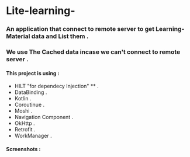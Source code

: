 # Lite-learning-

### An application that connect to remote server to get Learning-Material data and List them .
### We use The Cached data incase we can't connect to remote server .

#### This project is using : 
- HILT "for dependecy Injection" ** .
- DataBinding .
- Kotlin .
- Coroutinue .
- Moshi .
- Navigation Component .
- OkHttp .
- Retrofit .
- WorkManager .

#### Screenshots :

